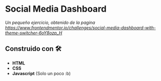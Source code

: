 # Social Media Dashboard

_Un pequeño ejercicio, obtenido de la pagina https://www.frontendmentor.io/challenges/social-media-dashboard-with-theme-switcher-6oY8ozp_H_

## Construido con 🛠️

* **HTML**
* **CSS**
* **Javascript** (Solo un poco :b)
